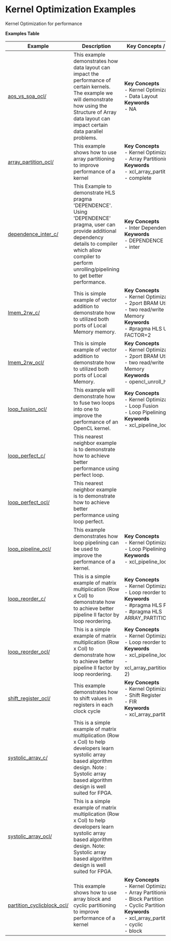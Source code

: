 Kernel Optimization Examples
==================================
Kernel Optimization for performance

 __Examples Table__ 

Example        | Description           | Key Concepts / Keywords 
---------------|-----------------------|-------------------------
[aos_vs_soa_ocl/][]|This example demonstrates how data layout can impact the performance of certain kernels. The example we will demonstrate how using the Structure of Array data layout can impact certain data parallel problems.|__Key__ __Concepts__<br> - Kernel Optimization<br> - Data Layout<br>__Keywords__<br> - NA
[array_partition_ocl/][]|This example shows how to use array partitioning to improve performance of a kernel|__Key__ __Concepts__<br> - Kernel Optimization<br> - Array Partitioning<br>__Keywords__<br> - xcl_array_partition<br> - complete
[dependence_inter_c/][]|This Example to demonstrate HLS pragma 'DEPENDENCE'. Using 'DEPENDENCE' pragma, user can provide additional dependency details to compiler which allow compiler to perform unrolling/pipelining to get better performance.|__Key__ __Concepts__<br> - Inter Dependence<br>__Keywords__<br> - DEPENDENCE<br> - inter
[lmem_2rw_c/][]|This is simple example of vector addition to demonstrate how to utilized both ports of Local Memory memory.|__Key__ __Concepts__<br> - Kernel Optimization<br> - 2port BRAM Utilization<br> - two read/write Local Memory<br>__Keywords__<br> - #pragma HLS UNROLL FACTOR=2
[lmem_2rw_ocl/][]|This is simple example of vector addition to demonstrate how to utilized both ports of Local Memory.|__Key__ __Concepts__<br> - Kernel Optimization<br> - 2port BRAM Utilization<br> - two read/write Local Memory<br>__Keywords__<br> - opencl_unroll_hint(2)
[loop_fusion_ocl/][]|This example will demonstrate how to fuse two loops into one to improve the performance of an OpenCL kernel.|__Key__ __Concepts__<br> - Kernel Optimization<br> - Loop Fusion<br> - Loop Pipelining<br>__Keywords__<br> - xcl_pipeline_loop
[loop_perfect_c/][]|This nearest neighbor example is to demonstrate how to achieve better performance using perfect loop.|
[loop_perfect_ocl/][]|This nearest neighbor example is to demonstrate how to achieve better performance using loop perfect.|
[loop_pipeline_ocl/][]|This example demonstrates how loop pipelining can be used to improve the performance of a kernel.|__Key__ __Concepts__<br> - Kernel Optimization<br> - Loop Pipelining<br>__Keywords__<br> - xcl_pipeline_loop
[loop_reorder_c/][]|This is a simple example of matrix multiplication (Row x Col) to demonstrate how to achieve better pipeline II factor by loop reordering.|__Key__ __Concepts__<br> - Kernel Optimization<br> - Loop reorder to improve II<br>__Keywords__<br> - #pragma HLS PIPELINE<br> - #pragma HLS ARRAY_PARTITION
[loop_reorder_ocl/][]|This is a simple example of matrix multiplication (Row x Col) to demonstrate how to achieve better pipeline II factor by loop reordering.|__Key__ __Concepts__<br> - Kernel Optimization<br> - Loop reorder to improve II<br>__Keywords__<br> - xcl_pipeline_loop<br> - xcl_array_partition(complete, 2)
[shift_register_ocl/][]|This example demonstrates how to shift values in registers in each clock cycle|__Key__ __Concepts__<br> - Kernel Optimization<br> - Shift Register<br> - FIR<br>__Keywords__<br> - xcl_array_partition
[systolic_array_c/][]|This is a simple example of matrix multiplication (Row x Col) to help developers learn systolic array based algorithm design. Note : Systolic array based algorithm design is well suited for FPGA.|
[systolic_array_ocl/][]|This is a simple example of matrix multiplication (Row x Col) to help developers learn systolic array based algorithm design. Note: Systolic array based algorithm design is well suited for FPGA.|
[partition_cyclicblock_ocl/][]|This example shows how to use array block and cyclic partitioning to improve performance of a kernel|__Key__ __Concepts__<br> - Kernel Optimization<br> - Array Partitioning<br> - Block Partition<br> - Cyclic Partition<br>__Keywords__<br> - xcl_array_partition<br> - cyclic<br> - block

[.]:.
[aos_vs_soa_ocl/]:aos_vs_soa_ocl/
[array_partition_ocl/]:array_partition_ocl/
[dependence_inter_c/]:dependence_inter_c/
[lmem_2rw_c/]:lmem_2rw_c/
[lmem_2rw_ocl/]:lmem_2rw_ocl/
[loop_fusion_ocl/]:loop_fusion_ocl/
[loop_perfect_c/]:loop_perfect_c/
[loop_perfect_ocl/]:loop_perfect_ocl/
[loop_pipeline_ocl/]:loop_pipeline_ocl/
[loop_reorder_c/]:loop_reorder_c/
[loop_reorder_ocl/]:loop_reorder_ocl/
[shift_register_ocl/]:shift_register_ocl/
[systolic_array_c/]:systolic_array_c/
[systolic_array_ocl/]:systolic_array_ocl/
[partition_cyclicblock_ocl/]:partition_cyclicblock_ocl/
